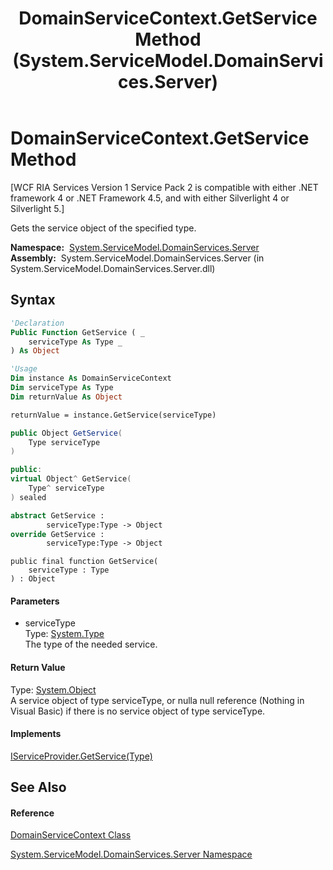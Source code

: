 ﻿---
title: DomainServiceContext.GetService Method  (System.ServiceModel.DomainServices.Server)
TOCTitle: GetService Method
ms:assetid: M:System.ServiceModel.DomainServices.Server.DomainServiceContext.GetService(System.Type)
ms:mtpsurl: https://msdn.microsoft.com/en-us/library/system.servicemodel.domainservices.server.domainservicecontext.getservice(v=VS.91)
ms:contentKeyID: 28754850
ms.date: 01/27/2012
mtps_version: v=VS.91
f1_keywords:
- System.ServiceModel.DomainServices.Server.DomainServiceContext.GetService
dev_langs:
- CSharp
- JScript
- VB
- FSharp
- c++
api_location:
- System.ServiceModel.DomainServices.Server.dll
api_name:
- System.ServiceModel.DomainServices.Server.DomainServiceContext.GetService
api_type:
- Managed
topic_type:
- apiref
- kbSyntax
product_family_name: VS
ROBOTS: INDEX,FOLLOW
---

# DomainServiceContext.GetService Method

\[WCF RIA Services Version 1 Service Pack 2 is compatible with either .NET framework 4 or .NET Framework 4.5, and with either Silverlight 4 or Silverlight 5.\]

Gets the service object of the specified type.

**Namespace:**  [System.ServiceModel.DomainServices.Server](ff423220\(v=vs.91\).md)  
**Assembly:**  System.ServiceModel.DomainServices.Server (in System.ServiceModel.DomainServices.Server.dll)

## Syntax

``` vb
'Declaration
Public Function GetService ( _
    serviceType As Type _
) As Object
```

``` vb
'Usage
Dim instance As DomainServiceContext
Dim serviceType As Type
Dim returnValue As Object

returnValue = instance.GetService(serviceType)
```

``` csharp
public Object GetService(
    Type serviceType
)
```

``` c++
public:
virtual Object^ GetService(
    Type^ serviceType
) sealed
```

``` fsharp
abstract GetService : 
        serviceType:Type -> Object 
override GetService : 
        serviceType:Type -> Object 
```

``` jscript
public final function GetService(
    serviceType : Type
) : Object
```

#### Parameters

  - serviceType  
    Type: [System.Type](https://msdn.microsoft.com/en-us/library/42892f65)  
    The type of the needed service.  

#### Return Value

Type: [System.Object](https://msdn.microsoft.com/en-us/library/e5kfa45b)  
A service object of type serviceType, or nulla null reference (Nothing in Visual Basic) if there is no service object of type serviceType.  

#### Implements

[IServiceProvider.GetService(Type)](https://msdn.microsoft.com/en-us/library/m:system.iserviceprovider.getservice\(system.type\)\(v=VS.91\))  

## See Also

#### Reference

[DomainServiceContext Class](ff423400\(v=vs.91\).md)

[System.ServiceModel.DomainServices.Server Namespace](ff423220\(v=vs.91\).md)

